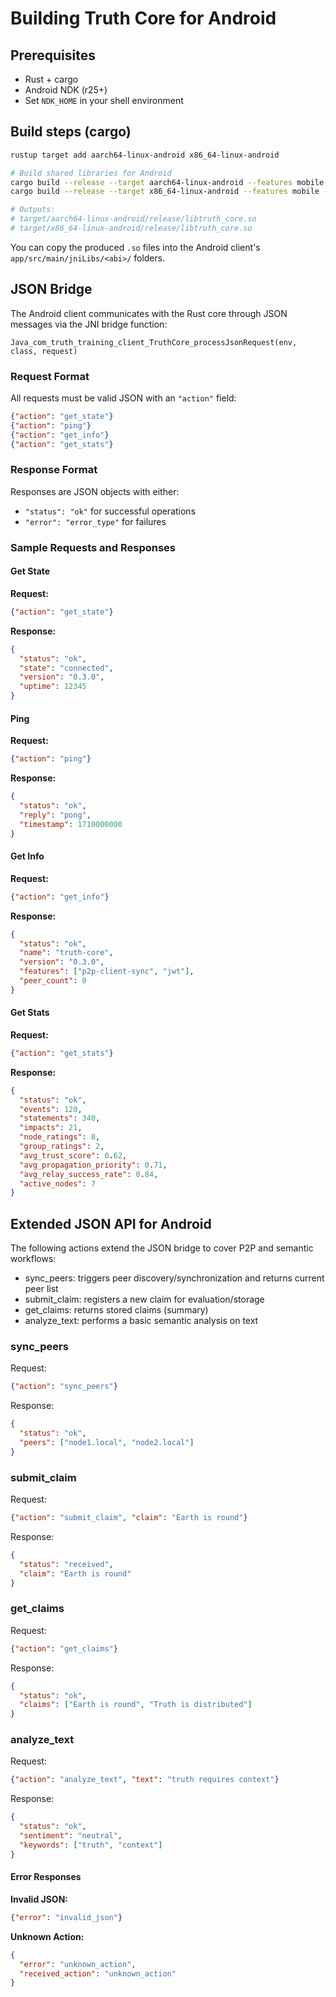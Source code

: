 # Building Truth Core for Android

## Prerequisites
- Rust + cargo
- Android NDK (r25+)
- Set `NDK_HOME` in your shell environment

## Build steps (cargo)
```bash
rustup target add aarch64-linux-android x86_64-linux-android

# Build shared libraries for Android
cargo build --release --target aarch64-linux-android --features mobile --lib -p truth_core
cargo build --release --target x86_64-linux-android --features mobile --lib -p truth_core

# Outputs:
# target/aarch64-linux-android/release/libtruth_core.so
# target/x86_64-linux-android/release/libtruth_core.so
```

You can copy the produced `.so` files into the Android client's `app/src/main/jniLibs/<abi>/` folders.

## JSON Bridge

The Android client communicates with the Rust core through JSON messages via the JNI bridge function:

`Java_com_truth_training_client_TruthCore_processJsonRequest(env, class, request)`

### Request Format

All requests must be valid JSON with an `"action"` field:

```json
{"action": "get_state"}
{"action": "ping"}
{"action": "get_info"}
{"action": "get_stats"}
```

### Response Format

Responses are JSON objects with either:
- `"status": "ok"` for successful operations
- `"error": "error_type"` for failures

### Sample Requests and Responses

#### Get State
**Request:**
```json
{"action": "get_state"}
```

**Response:**
```json
{
  "status": "ok",
  "state": "connected",
  "version": "0.3.0",
  "uptime": 12345
}
```

#### Ping
**Request:**
```json
{"action": "ping"}
```

**Response:**
```json
{
  "status": "ok",
  "reply": "pong",
  "timestamp": 1710000000
}
```

#### Get Info
**Request:**
```json
{"action": "get_info"}
```

**Response:**
```json
{
  "status": "ok",
  "name": "truth-core",
  "version": "0.3.0",
  "features": ["p2p-client-sync", "jwt"],
  "peer_count": 0
}
```

#### Get Stats
**Request:**
```json
{"action": "get_stats"}
```

**Response:**
```json
{
  "status": "ok",
  "events": 120,
  "statements": 340,
  "impacts": 21,
  "node_ratings": 8,
  "group_ratings": 2,
  "avg_trust_score": 0.62,
  "avg_propagation_priority": 0.71,
  "avg_relay_success_rate": 0.84,
  "active_nodes": 7
}
```

## Extended JSON API for Android

The following actions extend the JSON bridge to cover P2P and semantic workflows:

- sync_peers: triggers peer discovery/synchronization and returns current peer list
- submit_claim: registers a new claim for evaluation/storage
- get_claims: returns stored claims (summary)
- analyze_text: performs a basic semantic analysis on text

### sync_peers
Request:
```json
{"action": "sync_peers"}
```
Response:
```json
{
  "status": "ok",
  "peers": ["node1.local", "node2.local"]
}
```

### submit_claim
Request:
```json
{"action": "submit_claim", "claim": "Earth is round"}
```
Response:
```json
{
  "status": "received",
  "claim": "Earth is round"
}
```

### get_claims
Request:
```json
{"action": "get_claims"}
```
Response:
```json
{
  "status": "ok",
  "claims": ["Earth is round", "Truth is distributed"]
}
```

### analyze_text
Request:
```json
{"action": "analyze_text", "text": "truth requires context"}
```
Response:
```json
{
  "status": "ok",
  "sentiment": "neutral",
  "keywords": ["truth", "context"]
}
```

#### Error Responses
**Invalid JSON:**
```json
{"error": "invalid_json"}
```

**Unknown Action:**
```json
{
  "error": "unknown_action",
  "received_action": "unknown_action"
}
```


